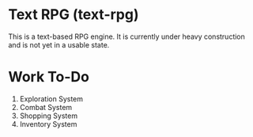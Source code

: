# Text RPG (text-rpg)
This is a text-based RPG engine. It is currently under heavy construction and is not yet in a usable state.

# Work To-Do
1) Exploration System
2) Combat System
3) Shopping System
4) Inventory System
